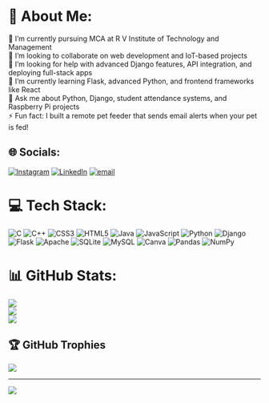 # 💫 About Me:
🔭 I’m currently pursuing MCA at R V Institute of Technology and Management<br>👯 I’m looking to collaborate on web development and IoT-based projects<br>🤝 I’m looking for help with advanced Django features, API integration, and deploying full-stack apps<br>🌱 I’m currently learning Flask, advanced Python, and frontend frameworks like React<br>💬 Ask me about Python, Django, student attendance systems, and Raspberry Pi projects<br>⚡ Fun fact: I built a remote pet feeder that sends email alerts when your pet is fed!


## 🌐 Socials:
[![Instagram](https://img.shields.io/badge/Instagram-%23E4405F.svg?logo=Instagram&logoColor=white)](https://instagram.com/bindu_shree_1110) [![LinkedIn](https://img.shields.io/badge/LinkedIn-%230077B5.svg?logo=linkedin&logoColor=white)](https://linkedin.com/in/https://www.linkedin.com/in/bindu-shree-y-r-0218542b0) [![email](https://img.shields.io/badge/Email-D14836?logo=gmail&logoColor=white)](mailto:bindushreeyrgnm@gmail.com) 

# 💻 Tech Stack:
![C](https://img.shields.io/badge/c-%2300599C.svg?style=flat-square&logo=c&logoColor=white) ![C++](https://img.shields.io/badge/c++-%2300599C.svg?style=flat-square&logo=c%2B%2B&logoColor=white) ![CSS3](https://img.shields.io/badge/css3-%231572B6.svg?style=flat-square&logo=css3&logoColor=white) ![HTML5](https://img.shields.io/badge/html5-%23E34F26.svg?style=flat-square&logo=html5&logoColor=white) ![Java](https://img.shields.io/badge/java-%23ED8B00.svg?style=flat-square&logo=openjdk&logoColor=white) ![JavaScript](https://img.shields.io/badge/javascript-%23323330.svg?style=flat-square&logo=javascript&logoColor=%23F7DF1E) ![Python](https://img.shields.io/badge/python-3670A0?style=flat-square&logo=python&logoColor=ffdd54) ![Django](https://img.shields.io/badge/django-%23092E20.svg?style=flat-square&logo=django&logoColor=white) ![Flask](https://img.shields.io/badge/flask-%23000.svg?style=flat-square&logo=flask&logoColor=white) ![Apache](https://img.shields.io/badge/apache-%23D42029.svg?style=flat-square&logo=apache&logoColor=white) ![SQLite](https://img.shields.io/badge/sqlite-%2307405e.svg?style=flat-square&logo=sqlite&logoColor=white) ![MySQL](https://img.shields.io/badge/mysql-4479A1.svg?style=flat-square&logo=mysql&logoColor=white) ![Canva](https://img.shields.io/badge/Canva-%2300C4CC.svg?style=flat-square&logo=Canva&logoColor=white) ![Pandas](https://img.shields.io/badge/pandas-%23150458.svg?style=flat-square&logo=pandas&logoColor=white) ![NumPy](https://img.shields.io/badge/numpy-%23013243.svg?style=flat-square&logo=numpy&logoColor=white)
# 📊 GitHub Stats:
![](https://github-readme-stats.vercel.app/api?username=bindushreeyr&theme=shadow_blue&hide_border=false&include_all_commits=false&count_private=false)<br/>
![](https://nirzak-streak-stats.vercel.app/?user=bindushreeyr&theme=shadow_blue&hide_border=false)<br/>
![](https://github-readme-stats.vercel.app/api/top-langs/?username=bindushreeyr&theme=shadow_blue&hide_border=false&include_all_commits=false&count_private=false&layout=compact)

## 🏆 GitHub Trophies
![](https://github-profile-trophy.vercel.app/?username=bindushreeyr&theme=radical&no-frame=false&no-bg=true&margin-w=4)

---
[![](https://visitcount.itsvg.in/api?id=bindushreeyr&icon=0&color=0)](https://visitcount.itsvg.in)

<!-- Proudly created with GPRM ( https://gprm.itsvg.in ) -->

